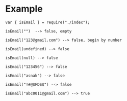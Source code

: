 # Example

    var { isEmail } = require("./index");

    isEmail("")  --> false, empty

    isEmail("123@gmail.com") --> false, begin by number

    isEmail(undefined) --> false

    isEmail(null) --> false

    isEmail("123456") --> false

    isEmail("asnak") --> false

    isEmail("!#@$FDS$") --> false

    isEmail("abc0011@gmail.com") --> true